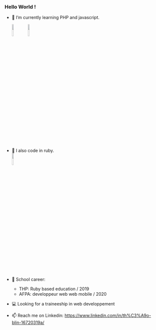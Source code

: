 ### Hello World !

- 🌱 I’m currently learning PHP and javascript. <br>

  <code><img width="10%" src="https://www.vectorlogo.zone/logos/php/php-ar21.svg"></code>
  <code><img width="10%" src="https://www.vectorlogo.zone/logos/javascript/javascript-ar21.svg"></code>

- 💬 I also code in ruby. <br>
  <code><img width="10%" src="https://www.vectorlogo.zone/logos/ruby-lang/ruby-lang-ar21.svg"></code>
  
- 📓 School career:
  
  - THP: Ruby based education / 2019
  - AFPA: developpeur web web mobile / 2020
  
 - 💻 Looking for a traineeship in web developpement
  
 

- 📫 Reach me on Linkedin: https://www.linkedin.com/in/th%C3%A9o-blin-16720319a/

